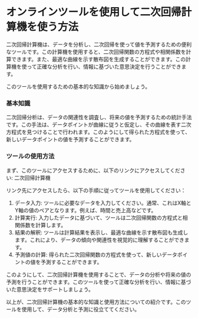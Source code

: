 オンラインツールを使用して二次回帰計算機を使う方法
=========================

二次回帰計算機は、データを分析し、二次回帰を使って値を予測するための便利なツールです。この計算機を使用すると、二次回帰関数の方程式や相関係数を計算できます。また、最適な曲線を示す散布図を生成することができます。この計算機を使って正確な分析を行い、情報に基づいた意思決定を行うことができます。

このツールを使用するための基本的な知識から始めましょう。

### 基本知識

二次回帰分析は、データの関連性を調査し、将来の値を予測するための統計手法です。この手法は、データポイントが曲線に従うと仮定し、その曲線を表す二次方程式を見つけることで行われます。このようにして得られた方程式を使って、新しいデータポイントの値を予測することができます。

### ツールの使用方法

まず、このツールにアクセスするために、以下のリンクにアクセスしてください: 二次回帰計算機

リンク先にアクセスしたら、以下の手順に従ってツールを使用してください：

1. データ入力: ツールに必要なデータを入力してください。通常、これはX軸とY軸の値のペアとなります。例えば、時間と売上高などです。
2. 計算実行: 入力したデータに基づいて、ツールは二次回帰関数の方程式と相関係数を計算します。
3. 結果の解釈: ツールは計算結果を表示し、最適な曲線を示す散布図も生成します。これにより、データの傾向や関連性を視覚的に理解することができます。
4. 予測値の計算: 得られた二次回帰関数の方程式を使って、新しいデータポイントの値を予測することができます。

このようにして、二次回帰計算機を使用することで、データの分析や将来の値の予測を行うことができます。このツールを使って正確な分析を行い、情報に基づいた意思決定をサポートしましょう。

以上が、二次回帰計算機の基本的な知識と使用方法についての紹介です。このツールを使用して、データ分析と予測に役立ててください。
